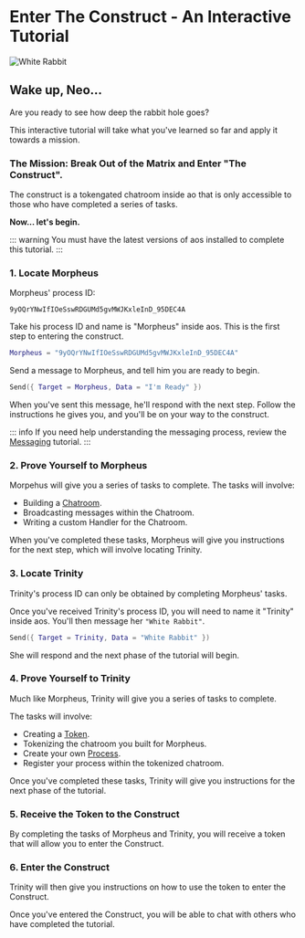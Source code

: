 # Enter The Construct - An Interactive Tutorial

![White Rabbit](/white_rabbit_outline.svg)

## Wake up, Neo...

Are you ready to see how deep the rabbit hole goes?

This interactive tutorial will take what you've learned so far and apply it towards a mission.

### The Mission: Break Out of the Matrix and Enter "The Construct".

The construct is a tokengated chatroom inside ao that is only accessible to those who have completed a series of tasks.

**Now... let's begin.**

::: warning
You must have the latest versions of aos installed to complete this tutorial.
:::

### 1. Locate Morpheus

Morpheus' process ID:

```
9yOQrYNwIfIOeSswRDGUMd5gvMWJKxleInD_95DEC4A
```

Take his process ID and name is "Morpheus" inside aos. This is the first step to entering the construct.

```lua
Morpheus = "9yOQrYNwIfIOeSswRDGUMd5gvMWJKxleInD_95DEC4A"
```

Send a message to Morpheus, and tell him you are ready to begin.

```lua
Send({ Target = Morpheus, Data = "I'm Ready" })
```

When you've sent this message, he'll respond with the next step. Follow the instructions he gives you, and you'll be on your way to the construct.

::: info
If you need help understanding the messaging process, review the [Messaging](messaging) tutorial.
:::

### 2. Prove Yourself to Morpheus

Morpehus will give you a series of tasks to complete.
The tasks will involve:

- Building a [Chatroom](chatroom).
- Broadcasting messages within the Chatroom.
- Writing a custom Handler for the Chatroom.

When you've completed these tasks, Morpheus will give you instructions for the next step, which will involve locating Trinity.

### 3. Locate Trinity

Trinity's process ID can only be obtained by completing Morpheus' tasks.

Once you've received Trinity's process ID, you will need to name it "Trinity" inside aos. You'll then message her `"White Rabbit"`.

```lua
Send({ Target = Trinity, Data = "White Rabbit" })
```

She will respond and the next phase of the tutorial will begin.

### 4. Prove Yourself to Trinity

Much like Morpheus, Trinity will give you a series of tasks to complete.

The tasks will involve:

- Creating a [Token](token).
- Tokenizing the chatroom you built for Morpheus.
- Create your own [Process](../building-bots/bot).
- Register your process within the tokenized chatroom.

Once you've completed these tasks, Trinity will give you instructions for the next phase of the tutorial.

### 5. Receive the Token to the Construct

By completing the tasks of Morpheus and Trinity, you will receive a token that will allow you to enter the Construct.

### 6. Enter the Construct

Trinity will then give you instructions on how to use the token to enter the Construct.

Once you've entered the Construct, you will be able to chat with others who have completed the tutorial.
